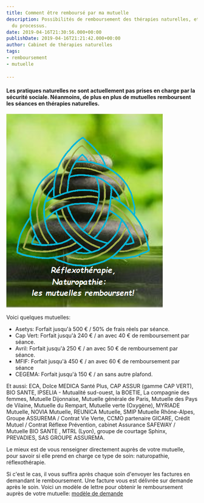 ```yaml
---
title: Comment être remboursé par ma mutuelle
description: Possibilités de remboursement des thérapies naturelles, et explications
  du processus.
date: 2019-04-16T21:30:56.000+00:00
publishDate: 2019-04-16T21:21:42.000+00:00
author: Cabinet de thérapies naturelles
tags:
- remboursement
- mutuelle

---
```

#### Les pratiques naturelles ne sont actuellement pas prises en charge par la sécurité sociale. Néanmoins, de plus en plus de mutuelles remboursent les séances en thérapies naturelles.

![](/mutuelle.png)

Voici quelques mutuelles:

* Asetys: Forfait jusqu'à 500 € / 50% de frais réels par séance.
* Cap Vert: Forfait jusqu'à 240 € / an avec 40 € de remboursement par séance.
* Avril: Forfait jusqu'à 250 € / an avec 50 € de remboursement par séance.
* MFIF: Forfait jusqu'à 450 € / an avec 60 € de remboursement par séance
* CEGEMA: Forfait jusqu'à 150 € / an sans autre plafond.

Et aussi: ECA, Dolce MEDICA Santé Plus, CAP ASSUR (gamme CAP VERT), BIO SANTE, IPSELIA - Mutualité sud-ouest, la BOETIE, La compagnie des femmes, Mutuelle Dijonnaise, Mutuelle générale de Paris, Mutuelle des Pays de Vilaine, Mutuelle du Rempart, Mutuelle verte (Oxygène), MYRIADE Mutuelle, NOVIA Mutuelle, REUNICA Mutuelle, SMIP Mutuelle Rhône-Alpes, Groupe ASSUREMA / Contrat Vie Verte, CCMO partenaire GICARE, Crédit Mutuel / Contrat Réflexe Prévention, cabinet Assurance SAFEWAY / Mutuelle BIO SANTE , MTRL (Lyon), groupe de courtage Sphinx, PREVADIES, SAS GROUPE ASSUREMA.

Le mieux est de vous renseigner directement auprès de votre mutuelle, pour savoir si elle prend en charge ce type de soin: naturopathie, réflexothérapie.

Si c'est le cas, il vous suffira après chaque soin d'envoyer les factures en demandant le remboursement. Une facture vous est délivrée sur demande après le soin. Voici un modèle de lettre pour obtenir le remboursement auprès de votre mutuelle: [modèle de demande](https://www.lesfurets.com/mutuelle-sante/documents-utiles/demande-remboursement-soins-mutuelle)
